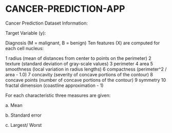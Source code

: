 # CANCER-PREDICTION-APP
Cancer Prediction
Dataset Information:

Target Variable (y):

Diagnosis (M = malignant, B = benign)
Ten features (X) are computed for each cell nucleus:

1  radius (mean of distances from center to points on the perimeter)
2  texture (standard deviation of gray-scale values)
3  perimeter
4  area
5  smoothness (local variation in radius lengths)
6  compactness (perimeter^2 / area - 1.0)
7  concavity (severity of concave portions of the contour)
8  concave points (number of concave portions of the contour)
9  symmetry
10 fractal dimension (coastline approximation - 1)

For each characteristic three measures are given:

a. Mean

b. Standard error

c. Largest/ Worst
